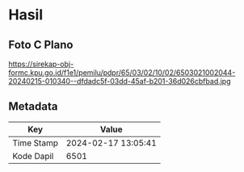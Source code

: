# Hasil

## Foto C Plano

https://sirekap-obj-formc.kpu.go.id/f1e1/pemilu/pdpr/65/03/02/10/02/6503021002044-20240215-010340--dfdadc5f-03dd-45af-b201-36d026cbfbad.jpg


## Metadata

| Key        | Value               |
| ---------- | ------------------- |
| Time Stamp | 2024-02-17 13:05:41 |
| Kode Dapil | 6501                |



